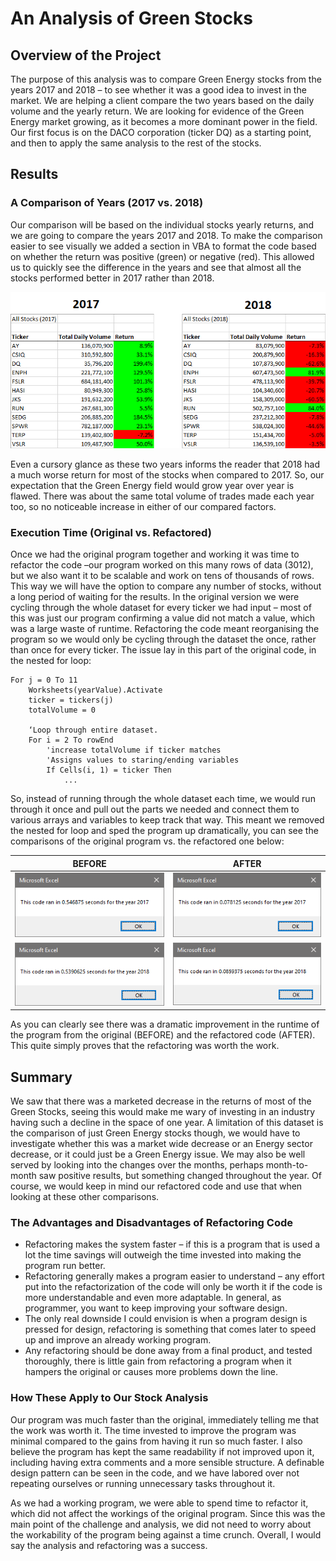 # An Analysis of Green Stocks

## Overview of the Project

The purpose of this analysis was to compare Green Energy stocks from the years 2017 and 2018 – to see whether it was a good idea to invest in the market. We are helping a client compare the two years based on the daily volume and the yearly return. We are looking for evidence of the Green Energy market growing, as it becomes a more dominant power in the field. Our first focus is on the DACO corporation (ticker DQ) as a starting point, and then to apply the same analysis to the rest of the stocks.

## Results

### A Comparison of Years (2017 vs. 2018)

Our comparison will be based on the individual stocks yearly returns, and we are going to compare the years 2017 and 2018. To make the comparison easier to see visually we added a section in VBA to format the code based on whether the return was positive (green) or negative (red). This allowed us to quickly see the difference in the years and see that almost all the stocks performed better in 2017 rather than 2018.

![](resources/z_2017_2018_Stocks.png)

Even a cursory glance as these two years informs the reader that 2018 had a much worse return for most of the stocks when compared to 2017. So, our expectation that the Green Energy field would grow year over year is flawed. There was about the same total volume of trades made each year too, so no noticeable increase in either of our compared factors.

### Execution Time (Original vs. Refactored)

Once we had the original program together and working it was time to refactor the code –our program worked on this many rows of data (3012), but we also want it to be scalable and work on tens of thousands of rows. This way we will have the option to compare any number of stocks, without a long period of waiting for the results. In the original version we were cycling through the whole dataset for every ticker we had input – most of this was just our program confirming a value did not match a value, which was a large waste of runtime. Refactoring the code meant reorganising the program so we would only be cycling through the dataset the once, rather than once for every ticker. The issue lay in this part of the original code, in the nested for loop:

```vba
For j = 0 To 11
    Worksheets(yearValue).Activate
    ticker = tickers(j)
    totalVolume = 0

    ‘Loop through entire dataset.
    For i = 2 To rowEnd
        'increase totalVolume if ticker matches
        'Assigns values to staring/ending variables
        If Cells(i, 1) = ticker Then
            ...
```

So, instead of running through the whole dataset each time, we would run through it once and pull out the parts we needed and connect them to various arrays and variables to keep track that way. This meant we removed the nested for loop and sped the program up dramatically, you can see the comparisons of the original program vs. the refactored one below:

BEFORE                    |  AFTER
:-------------------------:|:-------------------------:
![](resources/z_Original_2017.png)  |  ![](resources/VBA_Challenge_2017.png)
![](resources/z_Original_2018.png)  |  ![](resources/VBA_Challenge_2018.png)

As you can clearly see there was a dramatic improvement in the runtime of the program from the original (BEFORE) and the refactored code (AFTER). This quite simply proves that the refactoring was worth the work.

## Summary

We saw that there was a marketed decrease in the returns of most of the Green Stocks, seeing this would make me wary of investing in an industry having such a decline in the space of one year. A limitation of this dataset is the comparison of just Green Energy stocks though, we would have to investigate whether this was a market wide decrease or an Energy sector decrease, or it could just be a Green Energy issue. We may also be well served by looking into the changes over the months, perhaps month-to-month saw positive results, but something changed throughout the year. Of course, we would keep in mind our refactored code and use that when looking at these other comparisons.

### The Advantages and Disadvantages of Refactoring Code

- Refactoring makes the system faster – if this is a program that is used a lot the time savings will outweigh the time invested into making the program run better.
- Refactoring generally makes a program easier to understand – any effort put into the refactorization of the code will only be worth it if the code is more understandable and even more adaptable. In general, as programmer, you want to keep improving your software design.
- The only real downside I could envision is when a program design is pressed for design, refactoring is something that comes later to speed up and improve an already working program.
- Any refactoring should be done away from a final product, and tested thoroughly, there is little gain from refactoring a program when it hampers the original or causes more problems down the line.

### How These Apply to Our Stock Analysis

Our program was much faster than the original, immediately telling me that the work was worth it. The time invested to improve the program was minimal compared to the gains from having it run so much faster. I also believe the program has kept the same readability if not improved upon it, including having extra comments and a more sensible structure. A definable design pattern can be seen in the code, and we have labored over not repeating ourselves or running unnecessary tasks throughout it.

As we had a working program, we were able to spend time to refactor it, which did not affect the workings of the original program. Since this was the main point of the challenge and analysis, we did not need to worry about the workability of the program being against a time crunch. Overall, I would say the analysis and refactoring was a success.
